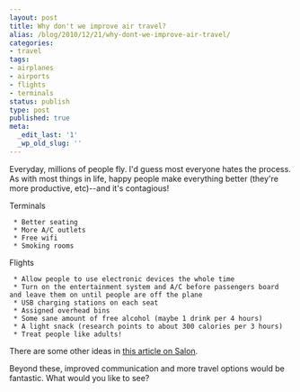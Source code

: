 ```yaml
---
layout: post
title: Why don't we improve air travel?
alias: /blog/2010/12/21/why-dont-we-improve-air-travel/
categories:
- travel
tags:
- airplanes
- airports
- flights
- terminals
status: publish
type: post
published: true
meta:
  _edit_last: '1'
  _wp_old_slug: ''
---
```

Everyday, millions of people fly. I'd guess most everyone hates the process. As with most things in life, happy people make everything better (they're more productive, etc)--and it's contagious!

Terminals

	 * Better seating
	 * More A/C outlets
	 * Free wifi
	 * Smoking rooms

Flights

	 * Allow people to use electronic devices the whole time
	 * Turn on the entertainment system and A/C before passengers board and leave them on until people are off the plane
	 * USB charging stations on each seat
	 * Assigned overhead bins
	 * Some sane amount of free alcohol (maybe 1 drink per 4 hours)
	 * A light snack (research points to about 300 calories per 3 hours)
	 * Treat people like adults!

There are some other ideas in <a title="Salon" href="http://www.salon.com/technology/ask_the_pilot/2010/09/15/airplane_seating/index.html" target="_blank">this article on Salon</a>.

Beyond these, improved communication and more travel options would be fantastic. What would you like to see?

